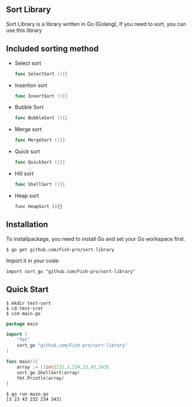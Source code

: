 ## Sort Library

Sort Library is a library written in Go (Golang), If you need to sort, you can use this library

## Included sorting method

+ Select sort

  ```go
  func SelectSort (){}
  ```

+ Insertion sort

  ```go
  func InsertSort (){}
  ```

+ Bubble Sort

  ```go
  func BubbleSort (){}
  ```

+ Merge sort

  ```go
  func MergeSort (){}
  ```

+ Quick sort

  ```go
  func QuickSort (){}
  ```

+ Hill sort

  ```go
  func ShellSort (){}
  ```

+ Heap sort

  ```
  func HeapSort (){}
  ```

## Installation

To installpackage, you need to install Go and set your Go workspace first.

```shell
$ go get github.com/Fish-pro/sort-library
```

Import it in your code:

```shell
import sort_go "github.com/Fish-pro/sort-library"
```

## Quick Start

```shell
$ mkdir test-sort
$ cd test-srot
$ vim main.go
```

```go
package main

import (
	"fmt"
	sort_go "github.com/Fish-pro/sort-library"
)

func main(){
	array := []int{232,3,234,23,43,343}
	sort_go.ShellSort(array)
	fmt.Println(array)
}
```

```shell
$ go run main.go
[3 23 43 232 234 343]
```



